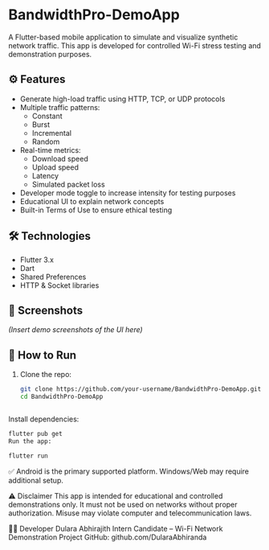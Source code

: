 # BandwidthPro-DemoApp

A Flutter-based mobile application to simulate and visualize synthetic network traffic. This app is developed for controlled Wi-Fi stress testing and demonstration purposes.

## ⚙️ Features

- Generate high-load traffic using HTTP, TCP, or UDP protocols
- Multiple traffic patterns:
  - Constant
  - Burst
  - Incremental
  - Random
- Real-time metrics:
  - Download speed
  - Upload speed
  - Latency
  - Simulated packet loss
- Developer mode toggle to increase intensity for testing purposes
- Educational UI to explain network concepts
- Built-in Terms of Use to ensure ethical testing

## 🛠️ Technologies

- Flutter 3.x
- Dart
- Shared Preferences
- HTTP & Socket libraries

## 📱 Screenshots

*(Insert demo screenshots of the UI here)*

## 🚀 How to Run

1. Clone the repo:

   ```bash
   git clone https://github.com/your-username/BandwidthPro-DemoApp.git
   cd BandwidthPro-DemoApp



Install dependencies:

 ```bash
flutter pub get
Run the app:
```

```bash
flutter run
```
✅ Android is the primary supported platform. Windows/Web may require additional setup.


⚠️ Disclaimer
This app is intended for educational and controlled demonstrations only. It must not be used on networks without proper authorization. Misuse may violate computer and telecommunication laws.


👨‍💻 Developer
Dulara Abhirajith
Intern Candidate – Wi-Fi Network Demonstration Project
GitHub: github.com/DularaAbhiranda



